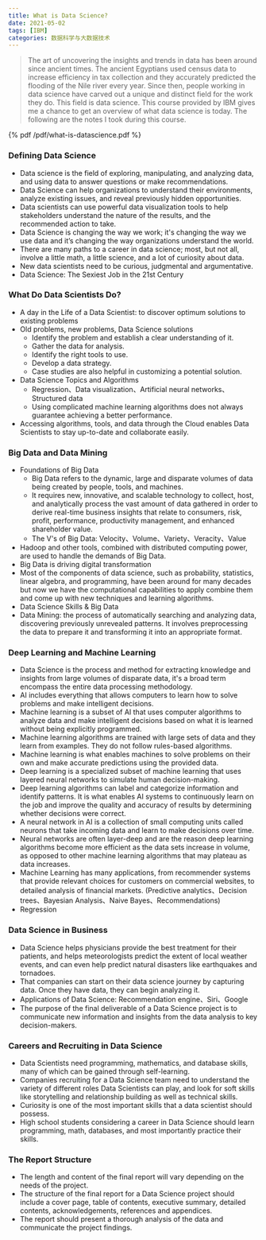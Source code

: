 ```yaml
---
title: What is Data Science?
date: 2021-05-02
tags: [IBM]
categories: 数据科学与大数据技术
---
```


> The art of uncovering the insights and trends in data has been around since ancient times. The ancient Egyptians used census data to increase efficiency in tax collection and they accurately predicted the flooding of the Nile river every year. Since then, people working in data science have carved out a unique and distinct field for the work they do. This field is data science. This course provided by IBM gives me a chance to get an overview of what data science is today. The following are the notes I took during this course.

<!--more-->

{% pdf /pdf/what-is-datascience.pdf %}

### Defining Data Science

- Data science is the field of exploring, manipulating, and analyzing data, and using data to answer questions or make recommendations.
- Data Science can help organizations to understand their environments, analyze existing issues, and reveal previously hidden opportunities.
- Data scientists can use powerful data visualization tools to help stakeholders understand the nature of the results, and the recommended action to take. 
- Data Science is changing the way we work; it's changing the way we use data and it’s changing the way organizations understand the world.
- There are many paths to a career in data science; most, but not all, involve a little math, a little science, and a lot of curiosity about data.
- New data scientists need to be curious, judgmental and argumentative.
- Data Science: The Sexiest Job in the 21st Century

### What Do Data Scientists Do?

- A day in the Life of a Data Scientist: to discover optimum solutions to existing problems
- Old problems, new problems, Data Science solutions
  - Identify the problem and establish a clear understanding of it. 
  - Gather the data for analysis. 
  - Identify the right tools to use.
  - Develop a data strategy. 
  - Case studies are also helpful in customizing a potential solution.
- Data Science Topics and Algorithms
  - Regression、Data visualization、Artificial neural networks、Structured data
  - Using complicated machine learning algorithms does not always guarantee achieving a better performance.
- Accessing algorithms, tools, and data through the Cloud enables Data Scientists to stay up-to-date and collaborate easily.

### Big Data and Data Mining 

- Foundations of Big Data
  - Big Data refers to the dynamic, large and disparate volumes of data being created by people, tools, and machines. 
  - It requires new, innovative, and scalable technology to collect, host, and analytically process the vast amount of data gathered in order to derive real-time business insights that relate to consumers, risk, profit, performance, productivity management, and enhanced shareholder value.
  - The V's of Big Data: Velocity、Volume、Variety、Veracity、Value
- Hadoop and other tools, combined with distributed computing power, are used to handle the demands of Big Data.
- Big Data is driving digital transformation
- Most of the components of data science, such as probability, statistics, linear algebra, and programming, have been around for many decades but now we have the computational capabilities to apply combine them and come up with new techniques and learning algorithms.
- Data Science Skills & Big Data
- Data Mining: the process of automatically searching and analyzing data, discovering previously unrevealed patterns. It involves preprocessing the data to prepare it and transforming it into an appropriate format.

### Deep Learning and Machine Learning

- Data Science is the process and method for extracting knowledge and insights from large volumes of disparate data, it's a broad term encompass the entire data processing methodology.
- AI includes everything that allows computers to learn how to solve problems and make intelligent decisions.
- Machine learning is a subset of AI that uses computer algorithms to analyze data and make intelligent decisions based on what it is learned without being explicitly programmed.
- Machine learning algorithms are trained with large sets of data and they learn from examples. They do not follow rules-based algorithms.
- Machine learning is what enables machines to solve problems on their own and make accurate predictions using the provided data.
- Deep learning is a specialized subset of machine learning that uses layered neural networks to simulate human decision-making.
- Deep learning algorithms can label and categorize information and identify patterns. It is what enables AI systems to continuously learn on the job and improve the quality and accuracy of results by determining whether decisions were correct.
- A neural network in AI is a collection of small computing units called neurons that take incoming data and learn to make decisions over time. 
- Neural networks are often layer-deep and are the reason deep learning algorithms become more efficient as the data sets increase in volume, as opposed to other machine learning algorithms that may plateau as data increases.
- Machine Learning has many applications, from recommender systems that provide relevant choices for customers on commercial websites, to detailed analysis of financial markets. (Predictive analytics、Decision trees、Bayesian Analysis、Naive Bayes、Recommendations)
- Regression

### Data Science in Business

- Data Science helps physicians provide the best treatment for their patients, and helps meteorologists predict the extent of local weather events, and can even help predict natural disasters like earthquakes and tornadoes.
- That companies can start on their data science journey by capturing data. Once they have data, they can begin analyzing it.
- Applications of Data Science: Recommendation engine、Siri、Google
- The purpose of the final deliverable of a Data Science project is to communicate new information and insights from the data analysis to key decision-makers.

### Careers and Recruiting in Data Science

- Data Scientists need programming, mathematics, and database skills, many of which can be gained through self-learning.
- Companies recruiting for a Data Science team need to understand the variety of different roles Data Scientists can play, and look for soft skills like storytelling and relationship building as well as technical skills.
- Curiosity is one of the most important skills that a data scientist should possess.
- High school students considering a career in Data Science should learn programming, math, databases, and most importantly practice their skills.

### The Report Structure

- The length and content of the final report will vary depending on the needs of the project.
- The structure of the final report for a Data Science project should include a cover page, table of contents, executive summary, detailed contents, acknowledgements, references and appendices.
- The report should present a thorough analysis of the data and communicate the project findings.

